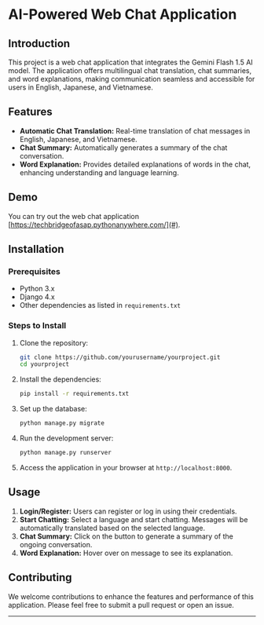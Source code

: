 

# AI-Powered Web Chat Application

## Introduction

This project is a web chat application that integrates the Gemini Flash 1.5 AI model. The application offers multilingual chat translation, chat summaries, and word explanations, making communication seamless and accessible for users in English, Japanese, and Vietnamese.

## Features

- **Automatic Chat Translation:** Real-time translation of chat messages in English, Japanese, and Vietnamese.
- **Chat Summary:** Automatically generates a summary of the chat conversation.
- **Word Explanation:** Provides detailed explanations of words in the chat, enhancing understanding and language learning.

## Demo

You can try out the web chat application [https://techbridgeofasap.pythonanywhere.com/](#).

## Installation

### Prerequisites

- Python 3.x
- Django 4.x
- Other dependencies as listed in `requirements.txt`

### Steps to Install

1. Clone the repository:
    ```bash
    git clone https://github.com/yourusername/yourproject.git
    cd yourproject
    ```

2. Install the dependencies:
    ```bash
    pip install -r requirements.txt
    ```

3. Set up the database:
    ```bash
    python manage.py migrate
    ```

4. Run the development server:
    ```bash
    python manage.py runserver
    ```

5. Access the application in your browser at `http://localhost:8000`.

## Usage

1. **Login/Register:** Users can register or log in using their credentials.
2. **Start Chatting:** Select a language and start chatting. Messages will be automatically translated based on the selected language.
3. **Chat Summary:** Click on the button to generate a summary of the ongoing conversation.
4. **Word Explanation:** Hover over on message to see its explanation.


## Contributing

We welcome contributions to enhance the features and performance of this application. Please feel free to submit a pull request or open an issue.


---

